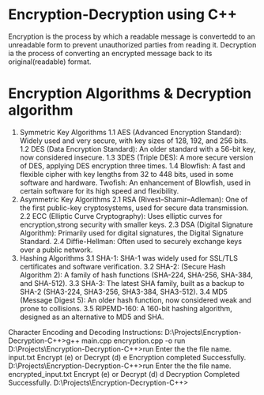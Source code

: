 # Encryption-Decryption using C++
Encryption is the process by which a readable message is convertedd to an unreadable form to prevent unauthorized parties from reading it. Decryption ia the process of converting an encrypted message back to its original(readable) format.

# Encryption Algorithms  & Decryption algorithm
1. Symmetric Key Algorithms
   1.1 AES (Advanced Encryption Standard): Widely used and very secure, with key sizes of 128, 192, and 256 bits.
   1.2 DES (Data Encryption Standard): An older standard with a 56-bit key, now considered insecure.
   1.3 3DES (Triple DES): A more secure version of DES, applying DES encryption three times.
   1.4 Blowfish: A fast and flexible cipher with key lengths from 32 to 448 bits, used in some software and hardware.
   Twofish: An enhancement of Blowfish, used in certain software for its high speed and flexibility.
2. Asymmetric Key Algorithms
   2.1 RSA (Rivest–Shamir–Adleman): One of the first public-key cryptosystems, used for secure data transmission.
   2.2 ECC (Elliptic Curve Cryptography): Uses elliptic curves for encryption,strong security with smaller keys.
   2.3 DSA (Digital Signature Algorithm): Primarily used for digital signatures, the Digital Signature Standard.
   2.4 Diffie-Hellman: Often used to securely exchange keys over a public network.
3. Hashing Algorithms
   3.1 SHA-1: SHA-1 was widely used for SSL/TLS certificates and software verification. 
   3.2 SHA-2: (Secure Hash Algorithm 2): A family of hash functions (SHA-224, SHA-256, SHA-384, and SHA-512).
   3.3 SHA-3: The latest SHA family, built as a backup to SHA-2 (SHA3-224, SHA3-256, SHA3-384, SHA3-512).
   3.4 MD5 (Message Digest 5): An older hash function, now considered weak and prone to collisions.
   3.5 RIPEMD-160: A 160-bit hashing algorithm, designed as an alternative to MD5 and SHA.

Character Encoding and Decoding Instructions:
D:\Projects\Encryption-Decryption-C++>g++ main.cpp encryption.cpp -o run
D:\Projects\Encryption-Decryption-C++>run
Enter the the file name.
input.txt
Encrypt (e) or Decrypt (d)
e
Encryption completed Successfully.
D:\Projects\Encryption-Decryption-C++>run
Enter the the file name.
encrypted_input.txt
Encrypt (e) or Decrypt (d)
d
Decryption Completed Successfully.
D:\Projects\Encryption-Decryption-C++>

